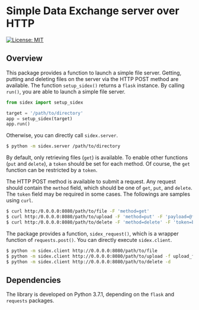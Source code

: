 # Simple Data Exchange server over HTTP
[![License: MIT](https://img.shields.io/badge/License-MIT-yellow.svg)](https://opensource.org/licenses/MIT)

## Overview
This package provides a function to launch a simple file server. Getting, putting and deleting files on the server via the HTTP POST method are available. The function `setup_sidex()` returns a `flask` instance. By calling `run()`, you are able to launch a simple file server.

``` python
from sidex import setup_sidex

target = '/path/to/directory'
app = setup_sidex(target)
app.run()
```

Otherwise, you can directly call `sidex.server`.

``` sh
$ python -m sidex.server /path/to/directory
```

By default, only retrieving files (`get`) is available. To enable other functions (`put` and `delete`), a `token` should be set for each method. Of course, the `get` function can be restricted by a `token`.

The HTTP POST method is available to submit a request. Any request should contain the `method` field, which should be one of `get`, `put`, and `delete`. The `token` field may be required in some cases. The followings are samples using `curl`.

``` sh
$ curl http:/0.0.0.0:8080/path/to/file -F 'method=get'
$ curl http:/0.0.0.0:8080/path/to/upload -F 'method=put' -F 'payload=@filename' -F 'token=foo'
$ curl http:/0.0.0.0:8080/path/to/delete -F 'method=delete' -F 'token=bar'
```

The package provides a function, `sidex_request()`, which is a wrapper function of `requests.post()`. You can directly execute `sidex.client`.

``` sh
$ python -m sidex.client http://0.0.0.0:8080/path/to/file
$ python -m sidex.client http://0.0.0.0:8080/path/to/upload -f upload_file
$ python -m sidex.client http://0.0.0.0:8080/path/to/delete -d
```


## Dependencies
The library is developed on Python 3.7.1, depending on the `flask` and `requests` packages.
